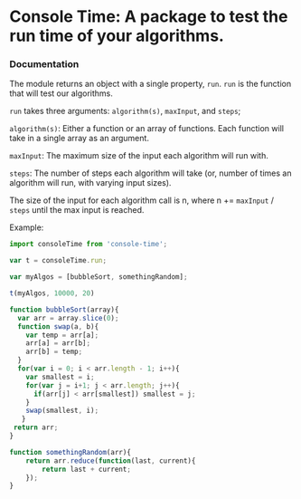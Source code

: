 # Console Time: A package to test the run time of your algorithms.

### Documentation

The module returns an object with a single property, `run`.  `run` is the function that will test our algorithms.

`run` takes three arguments: `algorithm(s)`, `maxInput`, and `steps`;

`algorithm(s)`: Either a function or an array of functions. Each function will take in a single array as an argument.

`maxInput`: The maximum size of the input each algorithm will run with.

`steps`: The number of steps each algorithm will take (or, number of times an algorithm will run, with varying input sizes).

The size of the input for each algorithm call is n, where n += `maxInput` / `steps` until the max input is reached.

Example:

``` javascript
import consoleTime from 'console-time';

var t = consoleTime.run;

var myAlgos = [bubbleSort, somethingRandom];

t(myAlgos, 10000, 20)

function bubbleSort(array){
  var arr = array.slice(0);
  function swap(a, b){
    var temp = arr[a];
    arr[a] = arr[b];
    arr[b] = temp;
  }
  for(var i = 0; i < arr.length - 1; i++){
    var smallest = i;
  	for(var j = i+1; j < arr.length; j++){
      if(arr[j] < arr[smallest]) smallest = j;
    }
    swap(smallest, i);
   }
 return arr;
}

function somethingRandom(arr){
	return arr.reduce(function(last, current){
		return last + current;
	});
}
```
